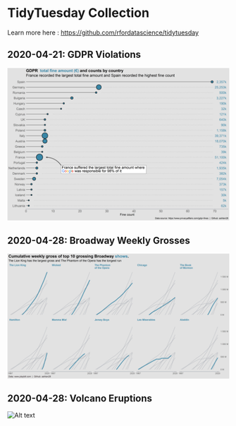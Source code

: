 # TidyTuesday Collection

Learn more here : https://github.com/rfordatascience/tidytuesday

## 2020-04-21: GDPR Violations

![Alt text](2020-04-21/gdpr_plot.png?raw=true "gdbr") 

## 2020-04-28: Broadway Weekly Grosses

![Alt text](2020-04-28/broadway_plot.png?raw=true "broadway") 

## 2020-04-28: Volcano Eruptions

![Alt text](2020-005-12/volcano_plot.png?raw=true "volcano") 
